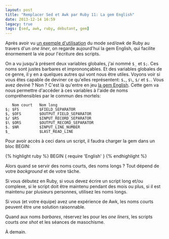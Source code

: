 ```yaml
---
layout: post
title: "Remplacer Sed et Awk par Ruby 11: La gem English"
date: 2013-12-14 16:59
legacy: true
tags: [sed, awk, ruby, débutant, gem]
---
```




Après avoir vu [un exemple d'utilisation](http://lkdjiin.github.io/blog/2013/12/12/remplacer-sed-et-awk-par-ruby-10-un-exemple-dutilisation/) du mode *sed/awk* de Ruby au travers
d'un *one liner*, on regarde aujourd'hui la gem English, qui facilite
énormement la
vie pour l'écriture des scripts.

<!-- more -->

On a vu jusqu'à présent deux variables globales, j'ai nommé `$_` et 
`$;`. Ces noms sont justes barbares et imprononçables. Et des variables
globales de ce genre, il y en a quelques autres qui vont nous être utiles.
Voyons voir si vous êtes capable de deviner ce qu'elles représentent:
`$,`, `$\`, `$/` et `$.`. Vous avez deviné ? Non ? C'est là qu'entre en
jeu [la gem English](http://ruby-doc.org/stdlib-2.0.0/libdoc/English/rdoc/English.html). Cette gem va nous permettre d'accéder à ces
variables à l'aide de noms compréhensibles par le commun des mortels:

       Nom court   Nom long
    $; $FS         $FIELD_SEPARATOR
    $, $OFS        $OUTPUT_FIELD_SEPARATOR 
    $/ $RS         $INPUT_RECORD_SEPARATOR
    $\ $ORS        $OUTPUT_RECORD_SEPARATOR
    $. $NR         $INPUT_LINE_NUMBER
    $_             $LAST_READ_LINE

Pour avoir accès à ceci dans un script, il faudra charger la gem dans
un bloc BEGIN:

{% highlight ruby %}
BEGIN { require 'English' }
{% endhighlight %}

Alors quand se servir des noms courts, des noms longs ? Tout dépend de
votre *background* et de votre tâche.

Si vous débutez en Ruby, si vous devez écrire un script long et/ou complexe,
si le script doit être maintenu pendant des mois ou plus, si il est maintenu
par plusieurs personnes, utilisez les noms longs.

Si vous (et votre équipe) avez une expérience de Awk, les noms courts peuvent
être une solution raisonnable.

Quand aux noms *barbares*, réservez les pour les *one liners*, les scripts
courts *one shot* et les séances de masochisme.





À demain.


